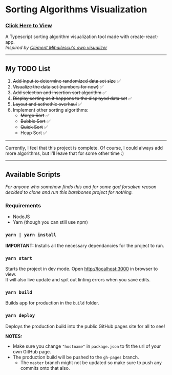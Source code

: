 # Sorting Algorithms Visualization

### [Click Here to View](http://jmmabanta.github.io/sort-algo)

A Typescript sorting algorithm visualization tool made with create-react-app.\
_Inspired by [Clément Mihailescu's own visualizer](https://github.com/clementmihailescu/Sorting-Visualizer)_

---

## My TODO List

1. ~~Add input to determine randomized data set size~~ ✅
2. ~~Visualize the data set (numbers for now)~~ ✅
3. ~~Add selection and insertion sort algorithm~~ ✅
4. ~~Display sorting as it happens to the displayed data set~~ ✅
5. ~~Layout and aethethic overhaul~~ ✅
6. Implement other sorting algorithms:
   - ~~Merge Sort~~ ✅
   - ~~Bubble Sort~~ ✅
   - ~~Quick Sort~~ ✅
   - ~~Heap Sort~~ ✅

---

Currently, I feel that this project is complete. Of course, I could always add more algorithms, but I'll leave that for some other time :)

---

## Available Scripts

_For anyone who somehow finds this and for some god forsaken reason decided to clone and run this barebones project for nothing._

### Requirements

- NodeJS
- Yarn (though you can still use npm)

### `yarn | yarn install`

**IMPORTANT:** Installs all the necessary dependancies for the project to run.

### `yarn start`

Starts the project in dev mode.
Open [http://localhost:3000](http://localhost:3000) in browser to view.\
It will also live update and spit out linting errors when you save edits.

### `yarn build`

Builds app for production in the `build` folder.

### `yarn deploy`

Deploys the production build into the public GitHub pages site for all to see!

**NOTES:**

- Make sure you change `"hostname"` in `package.json` to fit the url of your own GitHub page.
- The production build will be pushed to the `gh-pages` branch.
  - The `master` branch might not be updated so make sure to push any commits onto that also.
